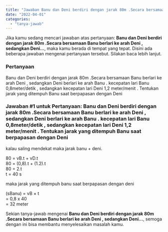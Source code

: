 ```yaml
---
title: "Jawaban Banu dan Deni berdiri dengan jarak 80m .Secara bersamaan Banu berlari ke arah Deni , sedangkan Deni..."
date: "2022-04-01"
categories: 
  - "tanya-jawab"
---
```


Jika kamu sedang mencari jawaban atas pertanyaan: **Banu dan Deni berdiri dengan jarak 80m .Secara bersamaan Banu berlari ke arah Deni , sedangkan Deni...**, maka kamu berada di tempat yang tepat. Disini ada beberapa jawaban mengenai pertanyaan tersebut. Silakan baca lebih lanjut.

### Pertanyaan

Banu dan Deni berdiri dengan jarak 80m .Secara bersamaan Banu berlari ke arah Deni , sedangkan Deni berlari ke arah Banu . kecepatan lari Banu 0,8meter/detik , sedangkan kecepatan lari Deni 1,2 meter/menit . Tentukan jarak yang ditempuh Banu saat berpapasan dengan Deni

### Jawaban #1 untuk Pertanyaan: Banu dan Deni berdiri dengan jarak 80m .Secara bersamaan Banu berlari ke arah Deni , sedangkan Deni berlari ke arah Banu . kecepatan lari Banu 0,8meter/detik , sedangkan kecepatan lari Deni 1,2 meter/menit . Tentukan jarak yang ditempuh Banu saat berpapasan dengan Deni

kalau saling mendekat maka jarak banu + deni.  
  
80 = vB.t + vD.t  
80 = (0,8).t + (1.2).t  
80 = 2.t  
t = 40 s  
  
maka jarak yang ditempuh banu saat berpapasan dengan deni  
  
(sBanu) = vB × t  
\= 0,8 x 40  
\= 32 meter

Sekian tanya-jawab mengenai **Banu dan Deni berdiri dengan jarak 80m .Secara bersamaan Banu berlari ke arah Deni , sedangkan Deni...**, semoga dengan ini bisa membantu menyelesaikan masalah kamu.
